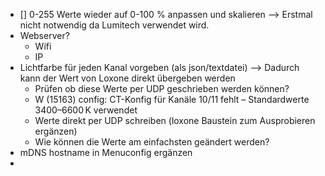 - [] 0-255 Werte wieder auf 0-100 % anpassen und skalieren --> Erstmal nicht notwendig da Lumitech verwendet wird. 
- Webserver?
  - Wifi
  - IP
- Lichtfarbe für jeden Kanal vorgeben (als json/textdatei) --> Dadurch kann der Wert von Loxone direkt übergeben werden
  - Prüfen ob diese Werte per UDP geschrieben werden können?
  - W (15163) config: CT-Konfig für Kanäle 10/11 fehlt – Standardwerte 3400–6600 K verwendet
  - Werte direkt per UDP schreiben (loxone Baustein zum Ausprobieren ergänzen)
  - Wie können die Werte am einfachsten geändert werden? 
- mDNS hostname in Menuconfig ergänzen
- 